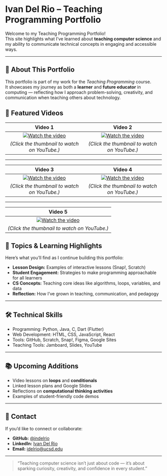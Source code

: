 # Ivan Del Rio – Teaching Programming Portfolio

Welcome to my Teaching Programming Portfolio!  
This site highlights what I’ve learned about **teaching computer science** and my ability to communicate technical concepts in engaging and accessible ways.

---

## 🎯 About This Portfolio
This portfolio is part of my work for the *Teaching Programming* course.  
It showcases my journey as both a **learner** and **future educator** in computing — reflecting how I approach problem-solving, creativity, and communication when teaching others about technology.


## 🎥 Featured Videos  

| Video 1 | Video 2 |
|:--:|:--:|
| [![Watch the video](https://img.youtube.com/vi/ENemu2M5GCs/maxresdefault.jpg)](https://www.youtube.com/watch?v=ENemu2M5GCs) | [![Watch the video](https://img.youtube.com/vi/uI00-Hs9w8Y/maxresdefault.jpg)](https://www.youtube.com/watch?v=uI00-Hs9w8Y) |
| *(Click the thumbnail to watch on YouTube.)* | *(Click the thumbnail to watch on YouTube.)* |

---

| Video 3 | Video 4 |
|:--:|:--:|
| [![Watch the video](https://img.youtube.com/vi/OLkxk-OW4O4/maxresdefault.jpg)](https://www.youtube.com/watch?v=OLkxk-OW4O4) | [![Watch the video](https://img.youtube.com/vi/9bxDaAqHH78/maxresdefault.jpg)](https://www.youtube.com/watch?v=9bxDaAqHH78) |
| *(Click the thumbnail to watch on YouTube.)* | *(Click the thumbnail to watch on YouTube.)* |

---

| Video 5 |
|:--:|
| [![Watch the video](https://img.youtube.com/vi/AptyQ_q75uU/maxresdefault.jpg)](https://www.youtube.com/watch?v=AptyQ_q75uU) |
| *(Click the thumbnail to watch on YouTube.)* |



## 🧠 Topics & Learning Highlights
Here’s what you’ll find as I continue building this portfolio:
- **Lesson Design:** Examples of interactive lessons (Snap!, Scratch)
- **Student Engagement:** Strategies to make programming approachable for all learners
- **CS Concepts:** Teaching core ideas like algorithms, loops, variables, and data
- **Reflection:** How I’ve grown in teaching, communication, and pedagogy

---

## 🛠️ Technical Skills
- Programming: Python, Java, C, Dart (Flutter)
- Web Development: HTML, CSS, JavaScript, React
- Tools: GitHub, Scratch, Snap!, Figma, Google Sites
- Teaching Tools: Jamboard, Slides, YouTube

---

## 📚 Upcoming Additions
- Video lessons on **loops** and **conditionals**
- Linked lesson plans and Google Slides
- Reflections on **computational thinking activities**
- Examples of student-friendly code demos

---

## 💬 Contact
If you’d like to connect or collaborate:
- **GitHub:** [@indelrio](https://github.com/idelrio-ucsd)
- **LinkedIn:** [Ivan Del Rio](https://www.linkedin.com/in/ivanndelrio/)
- **Email:** idelrio@ucsd.edu

---

> “Teaching computer science isn’t just about code — it’s about sparking curiosity, creativity, and confidence in every student.”
